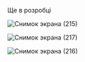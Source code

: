 ﻿Ще в розробці

![Снимок экрана (215)](https://github.com/yra77/WareHouseWPF/assets/48652707/3d5fd75a-0604-4a5c-b644-740f80b3e593)

![Снимок экрана (217)](https://github.com/yra77/WareHouseWPF/assets/48652707/44833dee-548c-46b9-b8dc-6c8d263a60bf)

![Снимок экрана (216)](https://github.com/yra77/WareHouseWPF/assets/48652707/fba7e1bd-db66-4c20-8245-b7b92f02d22e)
